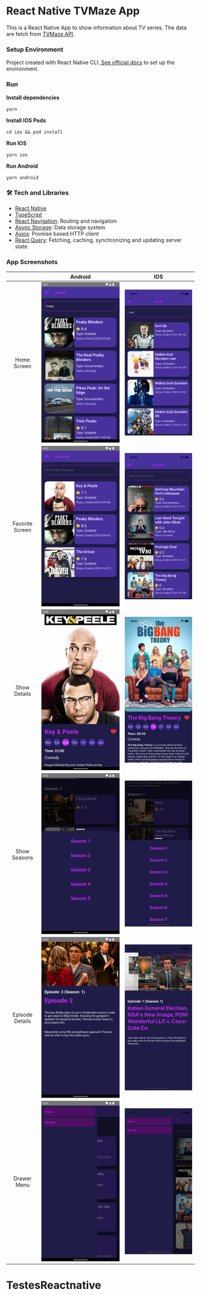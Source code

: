 # React Native TVMaze App

This is a React Native App to show information about TV series. The data are fetch from [TVMaze API](https://www.tvmaze.com/api).

### Setup Environment

Project created with React Native CLI.[ See official docs](https://reactnative.dev/docs/environment-setup) to set up the environment.

### Run

**Install dependencies**

```
yarn
```

**Install IOS Pods**

```
cd ios && pod install
```

**Run IOS**

```
yarn ios
```

**Run Android**

```
yarn android
```

### 🛠 Tech and Libraries

- [React Native](https://reactnative.dev/)
- [TypeScript](https://www.typescriptlang.org/)
- [React Navigation](https://reactnavigation.org/): Routing and navigation
- [Async Storage](https://react-native-async-storage.github.io/async-storage/): Data storage system
- [Axios](https://github.com/axios/axios): Promise based HTTP client
- [React Query](https://react-query.tanstack.com/): Fetching, caching, synchronizing and updating server state

### App Screenshots

|                 |                   Android                    |                   IOS                    |
| :-------------: | :------------------------------------------: | :--------------------------------------: |
|   Home Screen   |   ![](docs/images/android/home-screen.png)   |   ![](docs/images/ios/home-screen.png)   |
| Favorite Screen | ![](docs/images/android/favorite-screen.png) | ![](docs/images/ios/favorite-screen.png) |
|  Show Details   |  ![](docs/images/android/show-details.png)   |  ![](docs/images/ios/show-details.png)   |
|  Show Seasons   |   ![](docs/images/android/show-season.png)   |   ![](docs/images/ios/show-season.png)   |
| Episode Details | ![](docs/images/android/episode-details.png) | ![](docs/images/ios/episode-details.png) |
|   Drawer Menu   |   ![](docs/images/android/drawer-menu.png)   |   ![](docs/images/ios/drawer-menu.png)   |
# TestesReactnative
